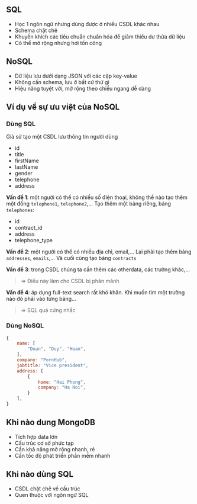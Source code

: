 ## SQL

- Học 1 ngôn ngữ nhưng dùng được ở nhiều CSDL khác nhau
- Schema chặt chẽ
- Khuyến khích các tiêu chuẩn chuẩn hóa để giảm thiểu dư thừa dữ liệu
- Có thể mở rộng nhưng hơi tốn công

## NoSQL

- Dữ liệu lưu dưới dạng JSON với các cặp key-value
- Không cần schema, lưu ở bất cứ thứ gì
- Hiệu năng tuyệt vời, mở rộng theo chiều ngang dễ dàng

## Ví dụ về sự ưu việt của NoSQL

### Dùng SQL

Giả sử tạo một CSDL lưu thông tin người dùng

- id
- title
- firstName
- lastName
- gender
- telephone
- address

**Vấn đề 1**: một người có thể có nhiều số điện thoại, không thể nào tạo thêm một đống `telephone1`, `telephone2`,... Tạo thêm một bảng riêng, bảng `telephones`:

- id 
- contract_id
- address
- telephone_type

**Vấn đề 2**: một người có thể có nhiều địa chỉ, email,... Lại phải tạo thêm bảng `addresses`, `emails`,... Và cuối cùng tạo bảng `contracts`

**Vấn đề 3**: trong CSDL chúng ta cần thêm các otherdata, các trường khác,...

> => Điều này làm cho CSDL bị phân mảnh

**Vấn đề 4**: áp dụng full-text search rất khó khăn. Khi muốn tìm một trường nào đó phải vào từng bảng...

> => SQL quá cứng nhắc

### Dùng NoSQL

```js
{
    name: [
        "Doan", "Duy", "Hoan",
    ],
    company: "PornHub",
    jobtitle: "Vice president",
    address: [
        {
            home: "Hai Phong",
            company: "Ha Noi",
        }
    ],
}
```

## Khi nào dung MongoDB

- Tích hợp data lớn
- Cấu trúc cơ sở phức tạp
- Cần khả năng mở rộng nhanh, rẻ
- Cần tốc độ phát triển phần mềm nhanh

## Khi nào dùng SQL

- CSDL chặt chẽ về cấu trúc
- Quen thuộc với ngôn ngữ SQL